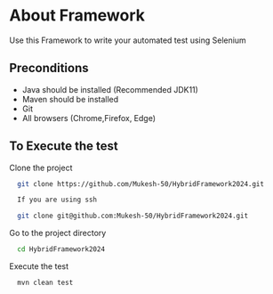 
# About Framework

Use this Framework to write your automated test using Selenium



## Preconditions

- Java should be installed (Recommended JDK11)
- Maven should be installed
- Git 
- All browsers (Chrome,Firefox, Edge)



## To Execute the test

Clone the project

```bash
  git clone https://github.com/Mukesh-50/HybridFramework2024.git

  If you are using ssh

  git clone git@github.com:Mukesh-50/HybridFramework2024.git
```

Go to the project directory

```bash
  cd HybridFramework2024
```

Execute the test

```bash
  mvn clean test 
```




